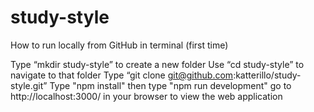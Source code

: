# study-style

How to run locally from GitHub in terminal (first time)

Type “mkdir study-style” to create a new folder
Use “cd study-style” to navigate to that folder
Type “git clone git@github.com:katterillo/study-style.git”
Type "npm install" then type "npm run development"
go to http://localhost:3000/ in your browser to view the web application
